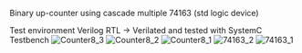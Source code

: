 Binary up-counter using cascade multiple 74163 (std logic device)

Test environment
Verilog RTL -> Verilated and tested with SystemC Testbench
![Counter8_3](https://github.com/GoodKook/ETRI-0.5u-CMOS-MPW-DK-Example--Counter8/assets/162967523/36c6593c-42db-4f61-a6b7-8f3465733e52)
![Counter8_2](https://github.com/GoodKook/ETRI-0.5u-CMOS-MPW-DK-Example--Counter8/assets/162967523/d1950a69-9f6e-4907-80d0-aedcf77fa6b6)
![Counter8_1](https://github.com/GoodKook/ETRI-0.5u-CMOS-MPW-DK-Example--Counter8/assets/162967523/98f1ea94-85f0-4df7-b47d-ff126b76f43c)
![74163_2](https://github.com/GoodKook/ETRI-0.5u-CMOS-MPW-DK-Example--Counter8/assets/162967523/5ff22d2a-f31d-461a-a4e5-377dbf6b9f92)
![74163_1](https://github.com/GoodKook/ETRI-0.5u-CMOS-MPW-DK-Example--Counter8/assets/162967523/6296462e-fe15-4dea-8683-99cc7509088c)

